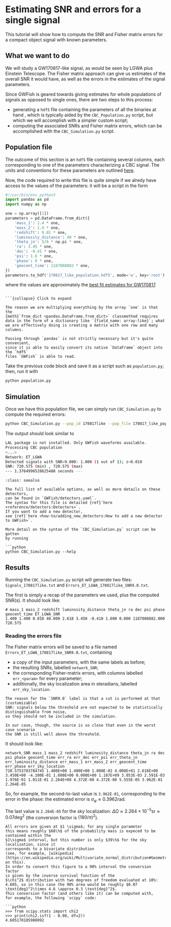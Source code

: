 # Estimating SNR and errors for a single signal

This tutorial will show how to compute the SNR and Fisher matrix errors for a 
compact object signal with known parameters.

## What we want to do

We will study a GW170817-like signal, as would be seen by LGWA plus Einstein Telescope.
The Fisher matrix approach can give us estimates of the overall SNR it would have, 
as well as the errors in the estimates of the signal parameters.

Since GWFish is geared towards giving estimates for whole populations of signals as opposed to
single ones, there are two steps to this process: 

- generating a `hdf5` file containing the parameters of all the binaries at hand ,
    which is typically aided by the `CBC_Population.py` script, but which we will accomplish
    with a simpler custom script;
- computing the associated SNRs and Fisher matrix errors,
    which can be accomplished with the `CBC_Simulation.py` script.

## Population file

The outcome of this section is an `hdf5` file containing several columns, each corresponding
to one of the parameters characterizing a CBC signal.
The units and conventions for these parameters are outlined [here](../reference/parameters_units.md).

Now, the code required to write this file is quite simple if 
we alredy have access to the values of the parameters: it will be a script in the form

```python
#!/usr/bin/env python3
import pandas as pd
import numpy as np

one = np.array([1])
parameters = pd.DataFrame.from_dict({
    'mass_1': 1.4 * one, 
    'mass_2': 1.4 * one, 
    'redshift': 0.01 * one,
    'luminosity_distance': 40 * one,
    'theta_jn': 5/6 * np.pi * one,
    'ra': 3.45 * one,
    'dec': -0.41 * one,
    'psi': 1.6 * one,
    'phase': 0 * one,
    'geocent_time': 1187008882 * one, 
})
parameters.to_hdf('170817_like_population.hdf5', mode='w', key='root')
```

where the values are approximately the [best fit estimates for GW170817](https://doi.org/10.1103/PhysRevX.9.011001).

```{admonition} Why is the script like this?

```{collapse} Click to expand

The reason we are multiplying everything by the array `one` is that the 
{meth}`from_dict <pandas.DataFrame.from_dict>` classmethod requires data in the form of a dictionary like `{field_name: array-like}`; what we are effectively doing is creating a matrix with one row and many columns.

Passing through `pandas` is not strictly necessary but it's quite convenient, 
since it is able to easily convert its native `DataFrame` object into the `hdf5` 
files `GWFish` is able to read.

```

Take the previous code block and save it as a script such as `population.py`; 
then, run it with 

```bash
python population.py
```

## Simulation

Once we have this population file, we can simply run `CBC_Simulation.py` to 
compute the required errors:

```bash
python CBC_Simulation.py --pop_id 170817like --pop_file 170817_like_population.hdf5 --detectors ET LGWA --networks "[[0, 1]]"
```

The output should look similar to

```bash
LAL package is not installed. Only GWFish waveforms available.
Processing CBC population
<...>
Network: ET_LGWA
Detected signals with SNR>9.000: 1.000 (1 out of 1); z<0.010
SNR: 720.575 (min) , 720.575 (max) 
--- 1.3764996528625488 seconds ---
```

```{admonition} Which detectors are available?
:class: seealso

The full list of available options, as well as more details on these detectors,
can be found in `GWFish/detectors.yaml`.
The syntax for this file is detailed {ref}`here <reference/detectors:Detectors>`.
If you want to add a new detector, 
see {ref}`here <how-to/adding_new_detectors:How to add a new detector to GWFish>`.
```

```{note}
More detail on the syntax of the `CBC_Simulation.py` script can be gotten 
by running

```python
python CBC_Simulation.py --help
```


## Results

Running the `CBC_Simulation.py` script will generate two files:
`Signals_170817like.txt` and `Errors_ET_LGWA_170817like_SNR9.0.txt`.

The first is simply a recap of the parameters we used, plus the computed SNR(s).
It should look like:
```
# mass_1 mass_2 redshift luminosity_distance theta_jn ra dec psi phase geocent_time ET_LGWA_SNR
1.400 1.400 0.010 40.000 2.618 3.450 -0.410 1.600 0.000 1187008882.000 720.575
```

### Reading the errors file

The Fisher matrix errors will be saved to a file named 
`Errors_ET_LGWA_170817like_SNR9.0.txt`, containing

- a copy of the input parameters, with the same labels as before; 
- the resulting SNRs, labelled `network_SNR`;
- the corresponding Fisher-matrix errors, with columns labelled `err_<param>` for every parameter;
- additionally, the sky localization area in steradians, labelled `err_sky_location`.

```{note}
The reason for the `SNR9.0` label is that a cut is performed at that (customizable)
SNR: signals below the threshold are not expected to be statistically distinguishable from noise,
so they should not be included in the simulation.

In our case, though, the source is so close that even in the worst case scenario
the SNR is still well above the threshold. 
```

It should look like:

```
network_SNR mass_1 mass_2 redshift luminosity_distance theta_jn ra dec psi phase geocent_time err_ra err_dec err_psi err_theta_jn err_luminosity_distance err_mass_1 err_mass_2 err_geocent_time err_phase err_sky_location
720.5753783784745 1.400E+00 1.400E+00 1.000E-02 4.000E+01 2.618E+00 3.450E+00 -4.100E-01 1.600E+00 0.000E+00 1.187E+09 3.053E-03 2.591E-03 1.976E-01 1.011E-01 2.264E+00 4.372E-08 4.372E-08 5.555E-05 3.962E-01 2.264E-05 
```

So, for example, the second-to-last value is `3.962E-01`, corresponding to the error in the phase:
the estimated error is $\sigma_\varphi \approx 0.3962 \text{rad}$.

The last value is `2.264E-05` for the sky localization: 
$\Delta \Omega \approx 2.264 \times 10^{-5} \text{sr} \approx 0.07 \text{deg}^2$ 
(the conversion factor is $(180 / \pi)^2$).

```{caution}
All errors are given at $1 \sigma$; for any single parameter
this means roughly $68\%$ of the probability mass is expeced to be contained within the 
$1\sigma$ interval, but this number is only $39\%$ for the sky localization, since it 
corresponds to a bivariate distribution
(see, for example, [wikipedia](https://en.wikipedia.org/wiki/Multivariate_normal_distribution#Geometric_interpretation) on this).
In order to convert this figure to a 90% interval the conversion factor
is given by the inverse survival function of the  
$\chi^2$ distribution with two degrees of freedom evaluated at 10%:
4.605, so in this case the 90% area would be roughly $0.07 \text{deg}^2\times 4.6 \approx 0.3 \text{deg}^2$.
This conversion factor (and others like it) can be computed with, 
for example, the following `scipy` code:

```python
>>> from scipy.stats import chi2
>>> print(chi2.isf(1 - 0.90, df=2))
4.605170185988092
```